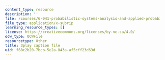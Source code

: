 ```yaml
---
content_type: resource
description: ''
file: /courses/6-041-probabilistic-systems-analysis-and-applied-probability-fall-2010/f68c2b207bcb5e2a843aaf5cff23d63d_6oV3pKLgW2I.vtt
file_type: application/x-subrip
learning_resource_types: []
license: https://creativecommons.org/licenses/by-nc-sa/4.0/
ocw_type: OCWFile
resourcetype: Other
title: 3play caption file
uid: f68c2b20-7bcb-5e2a-843a-af5cff23d63d
---
```

